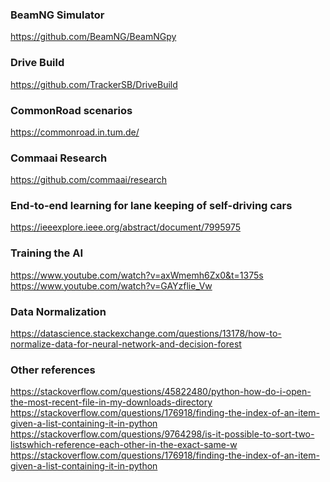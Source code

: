 ### BeamNG Simulator 
https://github.com/BeamNG/BeamNGpy

### Drive Build
https://github.com/TrackerSB/DriveBuild

### CommonRoad scenarios
https://commonroad.in.tum.de/

### Commaai Research
https://github.com/commaai/research

### End-to-end learning for lane keeping of self-driving cars
https://ieeexplore.ieee.org/abstract/document/7995975

### Training the AI
https://www.youtube.com/watch?v=axWmemh6Zx0&t=1375s <br/>
https://www.youtube.com/watch?v=GAYzflie_Vw

### Data Normalization
https://datascience.stackexchange.com/questions/13178/how-to-normalize-data-for-neural-network-and-decision-forest	

### Other references
https://stackoverflow.com/questions/45822480/python-how-do-i-open-the-most-recent-file-in-my-downloads-directory
https://stackoverflow.com/questions/176918/finding-the-index-of-an-item-given-a-list-containing-it-in-python
https://stackoverflow.com/questions/9764298/is-it-possible-to-sort-two-listswhich-reference-each-other-in-the-exact-same-w <br/>
https://stackoverflow.com/questions/176918/finding-the-index-of-an-item-given-a-list-containing-it-in-python
